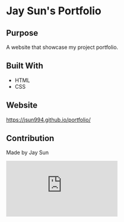 # Jay Sun's Portfolio

## Purpose
A website that showcase my project portfolio.

## Built With
* HTML
* CSS

## Website
https://jsun994.github.io/portfolio/

## Contribution
Made by Jay Sun

![ScreenShot](https://github.com/jsun994/run-buddy/blob/main/index.html)
